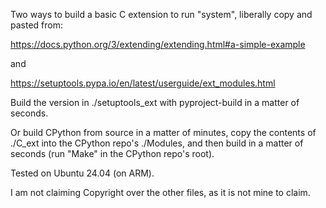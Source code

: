 Two ways to build a basic C extension to run "system", liberally copy and pasted from:

https://docs.python.org/3/extending/extending.html#a-simple-example

and 

https://setuptools.pypa.io/en/latest/userguide/ext_modules.html




Build the version in ./setuptools_ext with pyproject-build in a matter of seconds.  

Or build CPython from source in a matter of minutes, copy the contents of ./C_ext into the CPython repo's ./Modules, and then build in a matter of seconds (run "Make" in the CPython repo's root).

Tested on Ubuntu 24.04 (on ARM).

I am not claiming Copyright over the other files, as it is not mine to claim.
